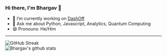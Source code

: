 ### Hi there, I'm Bhargav 👋


- 🔭 I’m currently working on [DashOff](https://dashoff.netlify.app/)
- 💬 Ask me about Python, Javascript, Analytics, Quantum Computing
- 😄 Pronouns: He/Him
<!--
---

### Connect with me:

[<img align="left" alt="kaggle.com | Kaggle" width="22px" src="https://cdn4.iconfinder.com/data/icons/logos-and-brands/512/189_Kaggle_logo_logos-512.png" />][website]
[<img align="left" alt="github.com" width="22px" src="https://image.flaticon.com/icons/svg/25/25231.svg" />][github]
[<img align="left" alt="twitter | Twitter" width="25px" src="https://1000logos.net/wp-content/uploads/2017/06/Twitter-Logo.png" />][twitter]
[<img align="left" alt="linkedin | LinkedIn" width="22px" src="https://image.flaticon.com/icons/png/512/174/174857.png" />][linkedin]
[<img align="left" alt="instagram | Instagram" width="22px" src="https://www.freepnglogos.com/uploads/logo-ig-png/logo-ig-stunning-instagram-logo-vector-download-for-new-7.png" />][instagram]

-->


---
![GitHub Streak](https://streak-stats.demolab.com?user=glanzz&date_format=M%20j%5B%2C%20Y%5D&mode=weekly)
<br/>
![Bhargav's github stats](https://github-readme-stats.vercel.app/api?username=glanzz&show_icons=true&include_all_commits=true&hide_title=true&hide_rank=true&theme=transparent)

<!--
[![Bhargav WakaTime](https://github-readme-stats.vercel.app/api/wakatime?username=glanzz)](https://github.com/anuraghazra/github-readme-stats)
![Top Langs](https://github-readme-stats.vercel.app/api/top-langs/?username=glanzz&exclude_repo=talks&langs_count=10)
-->
